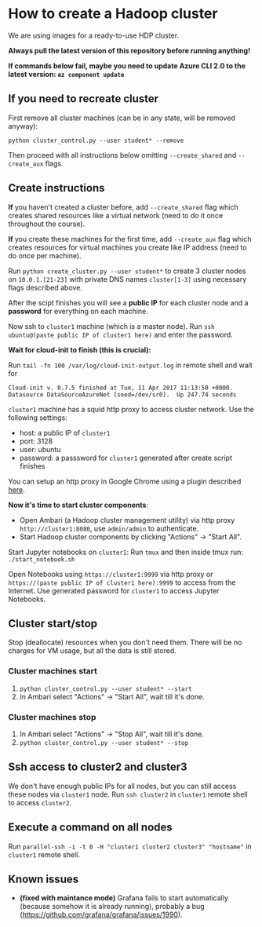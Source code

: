 # How to create a Hadoop cluster

We are using images for a ready-to-use HDP cluster.

**Always pull the latest version of this repository before running anything!**

**If commands below fail, maybe you need to update Azure CLI 2.0 to the latest version: `az component update`**

## If you need to recreate cluster

First remove all cluster machines (can be in any state, will be removed anyway):
```
python cluster_control.py --user student* --remove
```

Then proceed with all instructions below omitting `--create_shared` and `--create_aux` flags.

## Create instructions

**If** you haven't created a cluster before, add `--create_shared` flag which creates shared resources like a virtual network (need to do it once throughout the course).

**If** you create these machines for the first time, add `--create_aux` flag which creates resources for virtual machines you create like IP address (need to do once per machine).

Run `python create_cluster.py --user student*` to create 3 cluster nodes on `10.0.1.[21-23]`
with private DNS names `cluster[1-3]` using necessary flags described above.

After the scipt finishes you will see a **public IP** for each cluster node and a **password** for everything on each machine.

Now ssh to `cluster1` machine (which is a master node). Run `ssh ubuntu@(paste public IP of cluster1 here)` and enter the password.

**Wait for cloud-init to finish (this is crucial):**

Run `tail -fn 100 /var/log/cloud-init-output.log` in remote shell and wait for
```
Cloud-init v. 0.7.5 finished at Tue, 11 Apr 2017 11:13:50 +0000. Datasource DataSourceAzureNet [seed=/dev/sr0].  Up 247.74 seconds
```

`cluster1` machine has a squid http proxy to access cluster network. Use the following settings:
- host: a public IP of `cluster1`
- port: 3128
- user: ubuntu
- password: a passsword for `cluster1` generated after create script finishes

You can setup an http proxy in Google Chrome using a plugin described [here](SETUP_PROXY.md).

**Now it's time to start cluster components**:
- Open Ambari (a Hadoop cluster management utility) via http proxy `http://cluster1:8080`,
use `admin/admin` to authenticate.
- Start Hadoop cluster components by clicking "Actions" -> "Start All".

Start Jupyter notebooks on `cluster1`:
Run `tmux` and then inside tmux run: `./start_notebook.sh`

Open Notebooks using `https://cluster1:9999` via http proxy or `https://(paste public IP of cluster1 here):9999` to access from the Internet.
Use generated password for `cluster1` to access Jupyter Notebooks.

## Cluster start/stop

Stop (deallocate) resources when you don't need them.
There will be no charges for VM usage, but all the data is still stored.

### Cluster machines start
1. `python cluster_control.py --user student* --start`
2. In Ambari select "Actions" -> "Start All", wait till it's done.

### Cluster machines stop
1. In Ambari select "Actions" -> "Stop All", wait till it's done.
2. `python cluster_control.py --user student* --stop`

## Ssh access to cluster2 and cluster3
We don't have enough public IPs for all nodes, but you can still access these nodes via `cluster1` node.
Run `ssh cluster2` in `cluster1` remote shell to access `cluster2`.

## Execute a command on all nodes
Run `parallel-ssh -i -t 0 -H "cluster1 cluster2 cluster3" "hostname"` in `cluster1` remote shell.

## Known issues
* **(fixed with maintance mode)** Grafana fails to start automatically (because somehow it is already running),
probably a bug (https://github.com/grafana/grafana/issues/1990).

